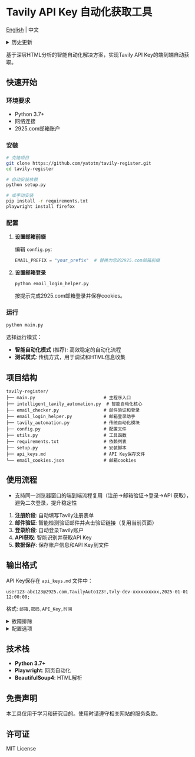 # Tavily API Key 自动化获取工具

[English](README_EN.md) | 中文

<details>
<summary>历史更新</summary>

- 2025-08-19：引入同窗口复用（EmailChecker.attach_to + managed_externally），在同一浏览器上下文完成注册、邮箱验证与 API 获取，保持登录态与缓存，降低重登与元素失效导致的不稳定；优化弹窗处理监听与日志。

</details>


基于深层HTML分析的智能自动化解决方案，实现Tavily API Key的端到端自动获取。

## 快速开始

### 环境要求

- Python 3.7+
- 网络连接
- 2925.com邮箱账户

### 安装

```bash
# 克隆项目
git clone https://github.com/yatotm/tavily-register.git
cd tavily-register

# 自动安装依赖
python setup.py

# 或手动安装
pip install -r requirements.txt
playwright install firefox
```

### 配置

1. **设置邮箱前缀**

   编辑 `config.py`:
   ```python
   EMAIL_PREFIX = "your_prefix"  # 替换为您的2925.com邮箱前缀
   ```

2. **设置邮箱登录**
   ```bash
   python email_login_helper.py
   ```
   按提示完成2925.com邮箱登录并保存cookies。

### 运行

```bash
python main.py
```

选择运行模式：
- **智能自动化模式** (推荐): 高效稳定的自动化流程
- **测试模式**: 传统方式，用于调试和HTML信息收集

## 项目结构

```
tavily-register/
├── main.py                          # 主程序入口
├── intelligent_tavily_automation.py  # 智能自动化核心
├── email_checker.py                 # 邮件验证和登录
├── email_login_helper.py            # 邮箱登录助手
├── tavily_automation.py             # 传统自动化模块
├── config.py                        # 配置文件
├── utils.py                         # 工具函数
├── requirements.txt                 # 依赖列表
├── setup.py                         # 安装脚本
├── api_keys.md                      # API Key保存文件
└── email_cookies.json               # 邮箱cookies
```

## 使用流程

- 支持同一浏览器窗口的端到端流程复用（注册→邮箱验证→登录→API 获取），避免二次登录，提升稳定性

1. **注册阶段**: 自动填写Tavily注册表单
2. **邮件验证**: 智能检测验证邮件并点击验证链接（复用当前页面）
3. **登录阶段**: 自动登录Tavily账户
4. **API获取**: 智能识别并获取API Key
5. **数据保存**: 保存账户信息和API Key到文件

## 输出格式

API Key保存在 `api_keys.md` 文件中：
```
user123-abc123@2925.com,TavilyAuto123!,tvly-dev-xxxxxxxxxx,2025-01-01 12:00:00;
```

格式: `邮箱,密码,API_Key,时间`

<details>
<summary>故障排除</summary>

### 常见问题

**浏览器启动失败**
- 运行: `playwright install firefox`
- 检查网络连接

**邮箱登录问题**
- 重新运行: `python email_login_helper.py`
- 确保2925.com邮箱服务正常

**找不到验证邮件**
- 检查邮箱前缀设置是否正确
- 手动访问2925.com检查邮件

**API Key获取失败**
- 检查是否成功登录Tavily
- 查看生成的截图文件

**遇到人机验证**
- 如果IP纯净度或环境因素导致触发人机验证
- 选择前台模式 (浏览器模式选择1)
- 手动完成人机验证后程序会自动继续
- 建议使用干净的网络环境和IP地址

</details>

<details>
<summary>配置选项</summary>

### 浏览器配置
```python
HEADLESS = False          # 是否无头模式
BROWSER_TYPE = "firefox"  # 浏览器类型
```

### 等待时间配置
```python
WAIT_TIME_SHORT = 2       # 短等待时间
WAIT_TIME_MEDIUM = 5      # 中等等待时间
WAIT_TIME_LONG = 10       # 长等待时间
```

### 邮箱配置
```python
EMAIL_DOMAIN = "2925.com"
EMAIL_PREFIX = "user123"  # 您的邮箱前缀
```

</details>

## 技术栈

- **Python 3.7+**
- **Playwright**: 网页自动化
- **BeautifulSoup4**: HTML解析

## 免责声明

本工具仅用于学习和研究目的。使用时请遵守相关网站的服务条款。

## 许可证

MIT License
